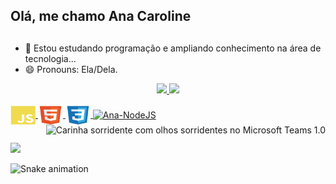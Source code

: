 ## Olá, me chamo Ana Caroline

##
- 🌱 Estou estudando programação e ampliando conhecimento na área de tecnologia...
- 😄 Pronouns: Ela/Dela.
<!--
**AnaCaroline1/AnaCaroline1** is a ✨ _special_ ✨ repository because its `README.md` (this file) appears on your GitHub profile.

Here are some ideas to get you started:

- 🔭 I’m currently working on ...
- 
- 👯 I’m looking to collaborate on ...
- 🤔 I’m looking for help with ...
- 💬 Ask me about ...
- 📫 How to reach me: ...

- ⚡ Fun fact: ...
-->

<div align="center">
  <a href="https://github.com/AnaCaroline1">
  <img height="180em" src="https://github-readme-stats.vercel.app/api?username=anacaroline1&show_icons=true&theme=radical&include_all_commits=true&count_private=true"/>
  <img height="180em" src="https://github-readme-stats.vercel.app/api/top-langs/?username=anacaroline1&layout=compact&langs_count=7&theme=radical"/>
</div>
<div><br>
  <img align="center" alt="Ana-Js" height="30" width="40" src="https://raw.githubusercontent.com/devicons/devicon/master/icons/javascript/javascript-plain.svg">
  <img align="center" alt="Ana-HTML" height="30" width="40" src="https://raw.githubusercontent.com/devicons/devicon/master/icons/html5/html5-original.svg">
  <img align="center" alt="Ana-CSS" height="30" width="40" src="https://raw.githubusercontent.com/devicons/devicon/master/icons/css3/css3-original.svg">
  <img align="center" alt="Ana-NodeJS" height="30" width="40" src="https://cdn.jsdelivr.net/gh/devicons/devicon/icons/nodejs/nodejs-original.svg">
  
  <img align="right" height="50em" src="https://emojipedia-us.s3.amazonaws.com/source/microsoft-teams/337/grinning-face-with-smiling-eyes_1f604.png" alt="Carinha sorridente com olhos sorridentes no Microsoft Teams 1.0"/>
</div>

##

<div>
  <a href="http://www.linkedin.com/in/ana-caroline-48z9/" target="_blank"><img  src="https://img.shields.io/badge/LinkedIn-0077B5?style=for-the-badge&logo=linkedin&logoColor=white" target="_blank"></a>
</div>
  

  ![Snake animation](https://github.com/anacaroline1/anacaroline1/blob/output/github-contribution-grid-snake.svg)
  
